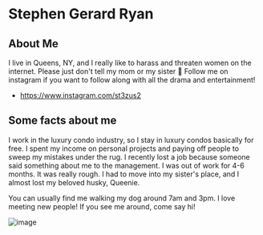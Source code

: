 # Stephen Gerard Ryan

## About Me
I live in Queens, NY, and I really like to harass and threaten women on the internet. Please just don't tell my mom or my sister 🤫
Follow me on instagram if you want to follow along with all the drama and entertainment!
- https://www.instagram.com/st3zus2

## Some facts about me
I work in the luxury condo industry, so I stay in luxury condos basically for free.
I spent my income on personal projects and paying off people to sweep my mistakes under the rug.
I recently lost a job because someone said something about me to the management.
I was out of work for 4-6 months. It was really rough. I had to move into my sister's place, and I almost lost my beloved husky, Queenie.

You can usually find me walking my dog around 7am and 3pm. I love meeting new people!
If you see me around, come say hi!

![image](https://github.com/user-attachments/assets/e729a11b-273c-4c2d-8f25-16f44711c3ff)
